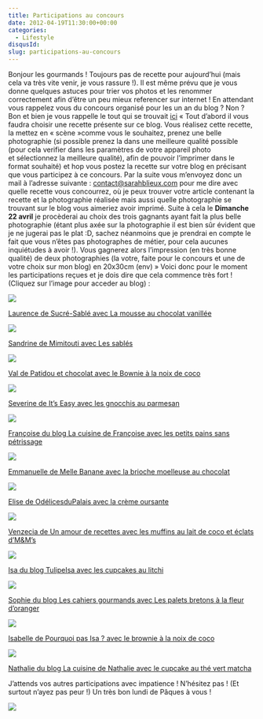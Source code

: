 ```yaml
---
title: Participations au concours
date: 2012-04-19T11:30:00+00:00
categories:
  - Lifestyle
disqusId:
slug: participations-au-concours
---
```


Bonjour les gourmands ! Toujours pas de recette pour aujourd’hui (mais cela va très vite venir, je vous rassure !). Il est même prévu que je vous donne quelques astuces pour trier vos photos et les renommer correctement afin d’être un peu mieux referencer sur internet ! En attendant vous rappelez vous du concours organisé pour les un an du blog ? Non ? Bon et bien je vous rappelle le tout qui se trouvait [ici](http://crokmou.blogspot.fr/2012/03/crokmou-souffle-sa-premiere-bougie.html) « Tout d’abord il vous faudra choisir une recette présente sur ce blog. Vous réalisez cette recette, la mettez en « scène »comme vous le souhaitez, prenez une belle photographie (si possible prenez la dans une meilleure qualité possible (pour cela verifier dans les paramètres de votre appareil photo et sélectionnez la meilleure qualité), afin de pouvoir l’imprimer dans le format souhaité) et hop vous postez la recette sur votre blog en précisant que vous participez à ce concours. Par la suite vous m’envoyez donc un mail à l’adresse suivante : contact@sarahblieux.com pour me dire avec quelle recette vous concourrez, où je peux trouver votre article contenant la recette et la photographie réalisée mais aussi quelle photographie se trouvant sur le blog vous aimeriez avoir imprimé. Suite à cela le **Dimanche 22 avril** je procèderai au choix des trois gagnants ayant fait la plus belle photographie (étant plus axée sur la photographie il est bien sûr évident que je ne jugerai pas le plat :D, sachez néanmoins que je prendrai en compte le fait que vous n’êtes pas photographes de métier, pour cela aucunes inquiétudes à avoir !). Vous gagnerez alors l’impression (en très bonne qualité) de deux photographies (la votre, faite pour le concours et une de votre choix sur mon blog) en 20x30cm (env) »    Voici donc pour le moment les participations reçues et je dois dire que cela commence très fort ! (Cliquez sur l’image pour acceder au blog) :

[![](http://2.bp.blogspot.com/-We3bbFfpqwI/T4KsKP7jpHI/AAAAAAAACC0/RJHHPUKDKbw/s400/12-8030.jpg)](http://www.blogger.com/goog_1974398675)

[Laurence de Sucré-Sablé avec La mousse au chocolat vanillée](http://sucre-sable.over-blog.com/article-mousse-au-chocolat-vanillee-102575738.html)

[![](http://4.bp.blogspot.com/-_95Uxshmk04/T4Ksyj_UiRI/AAAAAAAACC8/kTdmTRgfVuM/s400/Sandrine-3.JPG)](http://www.blogger.com/goog_1974398686)

[Sandrine de Mimitouti avec Les sablés](http://mimitouti.over-blog.com/article-ma-participation-au-concours-chez-sarah-102578724.html)

[![](http://3.bp.blogspot.com/-IWesHqfK2zw/T4RxDyQdo_I/AAAAAAAACE8/WaJrjOa8cWg/s320/2012-04-10+19.41.30.png)](http://www.blogger.com/goog_137544095)

[Val de Patidou et chocolat avec le Bownie à la noix de coco](http://patidouetchocolat.over-blog.com/article-brownie-a-la-noix-de-coco-sur-mousse-de-yaourt-103096730.html)

[![](http://2.bp.blogspot.com/-9GyrxncaqUk/T4mRBIyasMI/AAAAAAAACFs/vCdp5uyMvWI/s320/2012-04-14+16h38_44.png)](http://www.blogger.com/goog_489669073)

[Severine de It’s Easy avec les gnocchis au parmesan](http://easyseverine.blogspot.com/2012/04/gnocchis-au-parmesan.html)

[![](http://3.bp.blogspot.com/-jHUAGny7Ge4/T4qEsHDygLI/AAAAAAAACGA/l7EnYRAkESM/s320/4229283257.JPG)](http://www.blogger.com/goog_1726402715)

[Françoise du blog La cuisine de Françoise avec les petits pains sans pétrissage](http://www.lacuisinedefrancoise.be/archive/2012/04/14/petits-pains-sans-petrissage.html)

[![](http://4.bp.blogspot.com/-GhuxGrdTFCw/T4_rKjTdMKI/AAAAAAAACG4/aO3odl1XLt8/s320/2012-04-19+12.37.10.png)](http://www.blogger.com/goog_1975211197)

[Emmanuelle de Melle Banane avec la brioche moelleuse au chocolat](http://melbananecuisine.over-blog.com/article-brioche-moelleuse-au-chocolat-cro-k-mou-103676866.html)

[![](http://3.bp.blogspot.com/-W5bR4ZhFBLE/T5ERJqZJwEI/AAAAAAAACHA/sRlL1DBksac/s320/P4190087.JPG)](http://3.bp.blogspot.com/-W5bR4ZhFBLE/T5ERJqZJwEI/AAAAAAAACHA/sRlL1DBksac/s1600/P4190087.JPG)

[Elise de OdélicesduPalais avec la crème oursante](http://odelicesdupalais.canalblog.com/archives/2012/04/18/24056454.html)

[![](http://4.bp.blogspot.com/-W28SnmNpe0g/T5GI27dSOeI/AAAAAAAACHI/hEY7e2vsuVI/s320/200412.muffins_coco_m&ms.1.JPG)](http://4.bp.blogspot.com/-W28SnmNpe0g/T5GI27dSOeI/AAAAAAAACHI/hEY7e2vsuVI/s1600/200412.muffins_coco_m&ms.1.JPG)

[Venzecia de Un amour de recettes avec les muffins au lait de coco et éclats d’M&M’s](http://www.unamourderecettes.com/2012/04/muffins-lait-de-coco-et-eclats-dm.html)

[![](http://1.bp.blogspot.com/-ggpFXktfJ40/T5GqPRjK0uI/AAAAAAAACHQ/r0hiomfbD8E/s320/74953387_p.jpg)](http://www.blogger.com/goog_99434364)

[Isa du blog TulipeIsa avec les cupcakes au litchi](http://tulipeisa.canalblog.com/archives/2012/04/20/24063253.html)

[![](http://3.bp.blogspot.com/-cfhlg_eLIU8/T5G1_TBg4YI/AAAAAAAACHY/NB8nfeyrj-s/s320/P1000339+(1).JPG)](http://www.blogger.com/goog_1132682427)

[Sophie du blog Les cahiers gourmands avec Les palets bretons à la fleur d’oranger](http://cahiersgourmands.blogspot.com/2012/04/palets-bretons-la-fleur-doranger.html)

[![](http://4.bp.blogspot.com/-VzZGo_ZGZ14/T5J0vOqgqPI/AAAAAAAACHk/qDN2JjI7HRo/s320/brow-coco.jpeg)](http://www.blogger.com/goog_1308961979)

[Isabelle de Pourquoi pas Isa ? avec le brownie à la noix de coco](http://pourquoi-pas-isa.blogspot.com/2012/04/brownies-la-noix-de-coco.html)

[![](http://2.bp.blogspot.com/-rXinC5C5eB4/T5MVj9gJmnI/AAAAAAAACHw/aCDZ67OPf00/s320/cupcake_thé_vert_matcha.jpg)](http://www.blogger.com/goog_748280909)

[Nathalie du blog La cuisine de Nathalie avec le cupcake au thé vert matcha](http://www.lacuisinedenathalie.com/article-cupcakes-au-the-matcha-participation-au-concours-du-blog-cro-k-mou-103825370-comments.html#anchorComment)

  J’attends vos autres participations avec impatience ! N’hésitez pas ! (Et surtout n’ayez pas peur !) Un très bon lundi de Pâques à vous !

![](http://4.bp.blogspot.com/-2bLosyMFac4/TxhFg0sR2dI/AAAAAAAABec/Mzg1OnlXUmM/s1600/Signature+copie.jpg)

